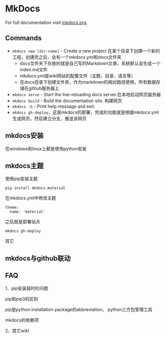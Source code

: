 # MkDocs

For full documentation visit [mkdocs.org](https://www.mkdocs.org).

## Commands

* `mkdocs new [dir-name]` - Create a new project.在某个目录下创建一个新的工程，创建完之后，会有一个mkdocs.yml和docs文件夹
  * docs文件夹下存放的就是自己写的Markdown文章，系统默认会生成一个index.md文件
  * mkdocs.yml是wiki网站的配置文件（主题、目录、语言等）
  * 在docs目录下创建文件夹，作为markdown的相对路径使用，所有数据存储在github服务器上
* `mkdocs serve` - Start the live-reloading docs server.在本地启动网页服务器
* `mkdocs build` - Build the documentation site. 构建网页
* `mkdocs -h` - Print help message and exit.
* `mkdocs gh-deploy`，这是mkdocs的部署，完成的功能就是根据mkdocs.yml生成网页，然后建立分支，推送该网页

## mkdocs安装

在windows和linux上都是使用python安装

[mkdocs安装]: https://www.mkdocs.org/#installation

## mkdocs主题

使用pip安装主题

```shell
pip install mkdocs-material
```

在mkdocs.yml中修改主题

```
theme:
  name: 'material'
```

之后就是部署站点

```shell
mkdocs gh-deploy
```

其它

[其他主题设置]: https://www.jianshu.com/p/c005c45abe85

## mkdocs与github联动

## FAQ

1、pip安装超时的问题

pip和pip3的区别

pip是python installation package的abbreviation， python三方包管理工具

mkdocs的依赖项

2、其它wiki

[confluence]: https://blog.csdn.net/m0_37499059/article/details/81220649
[amwiki]: http://amwiki.org/doc/

